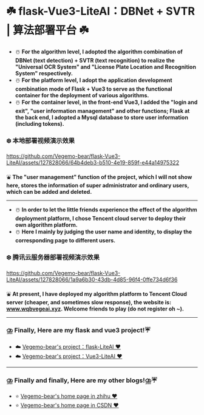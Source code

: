 #  ☘️ flask-Vue3-LiteAI：DBNet + SVTR | 算法部署平台  ☘️
- ☃️ **For the algorithm level, I adopted the algorithm combination of DBNet (text detection) + SVTR (text recognition) to realize the "Universal OCR System" and "License Plate Location and Recognition System" respectively.** <br>
- ☃️ **For the platform level, I adopt the application development combination mode of Flask + Vue3 to serve as the functional container for the deployment of various algorithms.**<br>
- ☃️ **For the container level, in the front-end Vue3, I added the "login and exit", "user information management" and other functions; Flask at the back end, I adopted a Mysql database to store user information (including tokens).**<br>

### ❄️ 本地部署视频演示效果 <br>
https://github.com/Vegemo-bear/flask-Vue3-LiteAI/assets/127828066/64b4deb3-b510-4e19-859f-e44a14975322

⛲ ️**The "user management" function of the project, which I will not show here, stores the information of super administrator and ordinary users, which can be added and deleted.**<br>

---
- ☃️ **In order to let the little friends experience the effect of the algorithm deployment platform, I chose Tencent cloud server to deploy their own algorithm platform.** <br>
- ☃️ **Here I mainly by judging the user name and identity, to display the corresponding page to different users.** 

### ❄️ 腾讯云服务器部署视频演示效果 <br>
https://github.com/Vegemo-bear/flask-Vue3-LiteAI/assets/127828066/1a9a6b30-43db-4d85-96f4-0ffe734d6f36

⛲ **At present, I have deployed my algorithm platform to Tencent Cloud server (cheaper, and sometimes slow response), the website is: www.wqbvegeai.xyz. Welcome friends to play (do not register oh ~).**<br>

---
### ⛈️ Finally, Here are my flask and vue3 project!☔
- ☁️ [Vegemo-bear's project：flask-LiteAI ‍❤️‍](https://github.com/Vegemo-bear/flask-LiteAI)
- ☁️ [Vegemo-bear's project：Vue3-LiteAI ‍❤️‍](https://github.com/Vegemo-bear/Vue3-LiteAI)

---
### ⛈️ Finally and finally, Here are my other blogs!⛈️☔
- ⭐  [Vegemo-bear's home page in zhihu ‍❤️‍](https://www.zhihu.com/people/ming-yue-yi-jiu-63/posts)
- ⭐  [Vegemo-bear's home page in CSDN ‍❤️‍](https://blog.csdn.net/Moon_Remain_?type=blog)
